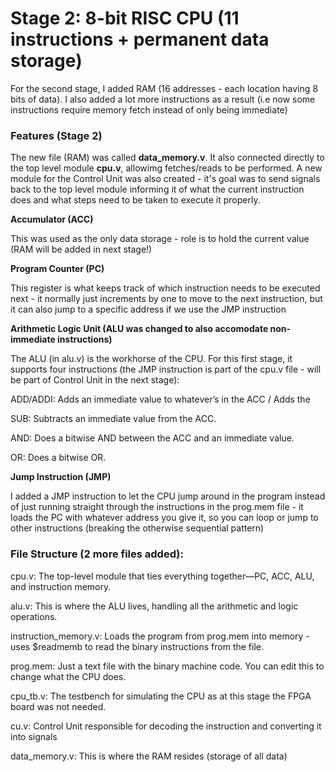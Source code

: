 
# **Stage 2: 8-bit RISC CPU (11 instructions + permanent data storage)**

For the second stage, I added RAM (16 addresses - each location having 8 bits of data). I also added a lot more instructions as a result (i.e now some instructions require memory fetch instead of only being immediate)

### **Features (Stage 2)**

The new file (RAM) was called **data_memory.v**. It also connected directly to the top level module **cpu.v**, allowimg fetches/reads to be performed. A new module for the Control Unit was also created - it's goal was to send signals back to the top level module informing it of what the current instruction does and what steps need to be taken to execute it properly.

**Accumulator (ACC)**

This was used as the only data storage - role is to hold the current value (RAM will be added in next stage!)

**Program Counter (PC)**

This register is what keeps track of which instruction needs to be executed next - it normally just increments by one to move to the next instruction, but it can also jump to a specific address if we use the JMP instruction

**Arithmetic Logic Unit (ALU was changed to also accomodate non-immediate instructions)**

The ALU (in alu.v) is the workhorse of the CPU. For this first stage, it supports four instructions (the JMP instruction is part of the cpu.v file - will be part of Control Unit in the next stage):

ADD/ADDI: Adds an immediate value to whatever’s in the ACC / Adds the 

SUB: Subtracts an immediate value from the ACC.

AND: Does a bitwise AND between the ACC and an immediate value.

OR: Does a bitwise OR.

**Jump Instruction (JMP)**

I added a JMP instruction to let the CPU jump around in the program instead of just running straight through the instructions in the prog.mem file - it loads the PC with whatever address you give it, so you can loop or jump to other instructions (breaking the otherwise sequential pattern)

### **File Structure (2 more files added):**

cpu.v: The top-level module that ties everything together—PC, ACC, ALU, and instruction memory.

alu.v: This is where the ALU lives, handling all the arithmetic and logic operations.

instruction_memory.v: Loads the program from prog.mem into memory - uses $readmemb to read the binary instructions from the file.

prog.mem: Just a text file with the binary machine code. You can edit this to change what the CPU does.

cpu_tb.v: The testbench for simulating the CPU as at this stage the FPGA board was not needed.

cu.v: Control Unit responsible for decoding the instruction and converting it into signals

data_memory.v: This is where the RAM resides (storage of all data)
